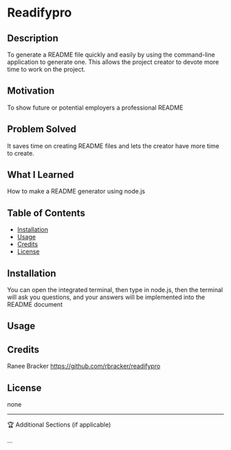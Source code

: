 
# Readifypro

## Description

To generate a README file quickly and easily by using the command-line application to generate one. This allows the project creator to devote more time to work on the project.

## Motivation

To show future or potential employers a professional README

## Problem Solved

It saves time on creating README files and lets the creator have more time to create.

## What I Learned

How to make a README generator using node.js

## Table of Contents

- [Installation](#installation)
- [Usage](#usage)
- [Credits](#credits)
- [License](#license)

## Installation

You can open the integrated terminal, then type in node.js, then the terminal will ask you questions, and your answers will be implemented into the README document

## Usage



## Credits

Ranee Bracker https://github.com/rbracker/readifypro

## License

none

---

🏆 Additional Sections (if applicable)

...

